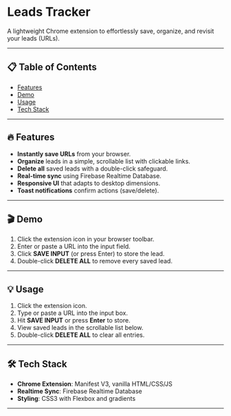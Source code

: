# Leads Tracker

A lightweight Chrome extension to effortlessly save, organize, and revisit your leads (URLs).

---

## 📋 Table of Contents

* [Features](#-features)
* [Demo](#-demo)
* [Usage](#-usage)
* [Tech Stack](#-tech-stack)

---

## 🔥 Features

* **Instantly save URLs** from your browser.
* **Organize** leads in a simple, scrollable list with clickable links.
* **Delete all** saved leads with a double-click safeguard.
* **Real-time sync** using Firebase Realtime Database.
* **Responsive UI** that adapts to desktop dimensions.
* **Toast notifications** confirm actions (save/delete).

---

## 🎬 Demo

1. Click the extension icon in your browser toolbar.
2. Enter or paste a URL into the input field.
3. Click **SAVE INPUT** (or press Enter) to store the lead.
4. Double-click **DELETE ALL** to remove every saved lead.

---

## 💡 Usage

1. Click the extension icon.
2. Type or paste a URL into the input box.
3. Hit **SAVE INPUT** or press **Enter** to store.
4. View saved leads in the scrollable list below.
5. Double-click **DELETE ALL** to clear all entries.

---

## 🛠️ Tech Stack

* **Chrome Extension**: Manifest V3, vanilla HTML/CSS/JS
* **Realtime Sync**: Firebase Realtime Database
* **Styling**: CSS3 with Flexbox and gradients

---
